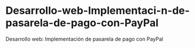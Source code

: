 # Desarrollo-web-Implementaci-n-de-pasarela-de-pago-con-PayPal
Desarrollo web: Implementación de pasarela de pago con PayPal
